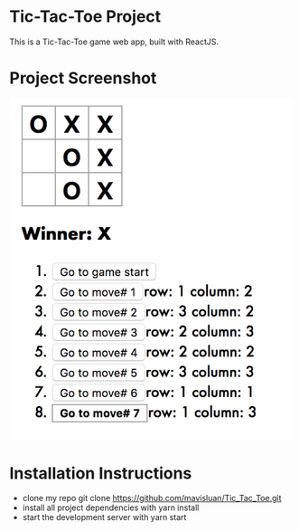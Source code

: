 # Tic-Tac-Toe Project

This is a Tic-Tac-Toe game web app, built with ReactJS.


# Project Screenshot

<img src='src/screenshot.png' width='500'>


# Installation Instructions

- clone my repo git clone https://github.com/mavisluan/Tic_Tac_Toe.git
- install all project dependencies with yarn install
- start the development server with yarn start

